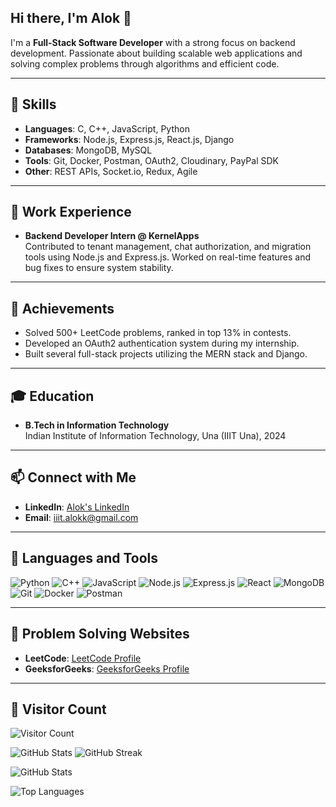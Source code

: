 ## Hi there, I'm Alok 👋

I'm a **Full-Stack Software Developer** with a strong focus on backend development. Passionate about building scalable web applications and solving complex problems through algorithms and efficient code. 

---

## 🚀 Skills

- **Languages**: C, C++, JavaScript, Python
- **Frameworks**: Node.js, Express.js, React.js, Django
- **Databases**: MongoDB, MySQL
- **Tools**: Git, Docker, Postman, OAuth2, Cloudinary, PayPal SDK
- **Other**: REST APIs, Socket.io, Redux, Agile

---

## 💼 Work Experience

- **Backend Developer Intern @ KernelApps**  
   Contributed to tenant management, chat authorization, and migration tools using Node.js and Express.js. Worked on real-time features and bug fixes to ensure system stability.

---

## 🏅 Achievements

- Solved 500+ LeetCode problems, ranked in top 13% in contests.
- Developed an OAuth2 authentication system during my internship.
- Built several full-stack projects utilizing the MERN stack and Django.

---

## 🎓 Education

- **B.Tech in Information Technology**  
   Indian Institute of Information Technology, Una (IIIT Una), 2024

---

## 📫 Connect with Me

- **LinkedIn**: [Alok's LinkedIn]([https://www.linkedin.com/in/your-link-her](https://www.linkedin.com/in/iiit-alok/)e)
- **Email**: iiit.alokk@gmail.com

---

## 🚀 Languages and Tools

![Python](https://img.shields.io/badge/Python-%2314354C.svg?style=flat&logo=python&logoColor=white)
![C++](https://img.shields.io/badge/C%2B%2B-%2300599C.svg?style=flat&logo=c%2B%2B&logoColor=white)
![JavaScript](https://img.shields.io/badge/JavaScript-%23F7DF1E.svg?style=flat&logo=javascript&logoColor=black)
![Node.js](https://img.shields.io/badge/Node.js-%2343853D.svg?style=flat&logo=node.js&logoColor=white)
![Express.js](https://img.shields.io/badge/Express.js-%23404d59.svg?style=flat&logo=express&logoColor=white)
![React](https://img.shields.io/badge/React-%2320232a.svg?style=flat&logo=react&logoColor=%2361DAFB)
![MongoDB](https://img.shields.io/badge/MongoDB-%234ea94b.svg?style=flat&logo=mongodb&logoColor=white)
![Git](https://img.shields.io/badge/Git-%23F05033.svg?style=flat&logo=git&logoColor=white)
![Docker](https://img.shields.io/badge/Docker-%230db7ed.svg?style=flat&logo=docker&logoColor=white)
![Postman](https://img.shields.io/badge/Postman-%23FF6C37.svg?style=flat&logo=postman&logoColor=white)

---
## 🏅 Problem Solving Websites

- **LeetCode**: [LeetCode Profile](https://leetcode.com/u/iiit_alokk/)
- **GeeksforGeeks**: [GeeksforGeeks Profile](https://www.geeksforgeeks.org/user/alokkumarsinghsintu/)


---
## 👀 Visitor Count

![Visitor Count](https://komarev.com/ghpvc/?username=a-k-singhk&style=flat-square&color=blue)

![GitHub Stats](https://github-readme-stats.vercel.app/api?username=a-k-singhk&show_icons=true&theme=radical)
![GitHub Streak](https://github-readme-streak-stats.herokuapp.com/?user=a-k-singhk&theme=dark)

![GitHub Stats](https://github-readme-stats.vercel.app/api?username=a-k-singhk&show_icons=true&theme=radical)

![Top Languages](https://github-readme-stats.vercel.app/api/top-langs/?username=a-k-singhk&layout=compact)

<!--
**a-k-singhk/a-k-singhk** is a ✨ _special_ ✨ repository because its `README.md` (this file) appears on your GitHub profile.

Here are some ideas to get you started:

- 🔭 I’m currently working on ...
- 🌱 I’m currently learning ...
- 👯 I’m looking to collaborate on ...
- 🤔 I’m looking for help with ...
- 💬 Ask me about ...
- 📫 How to reach me: ...
- 😄 Pronouns: ...
- ⚡ Fun fact: ...
-->
